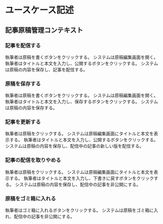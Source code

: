 # ユースケース記述

## 記事原稿管理コンテキスト

### 記事を配信する

執筆者は原稿を書くボタンをクリックする。
システムは原稿編集画面を開く。
執筆者はタイトルと本文を入力し、公開するボタンをクリックする。
システムは原稿の内容を保存し、記事を配信する。


### 原稿を保存する

執筆者は原稿を書くボタンをクリックする。
システムは原稿編集画面を開く。
執筆者はタイトルと本文を入力し、保存するボタンをクリックする。
システムは原稿の内容を保存する。

### 記事を更新する


執筆者は原稿をクリックする。
システムは原稿編集画面にタイトルと本文を表示する。
執筆者はタイトルと本文を入力し、公開するボタンをクリックする。
システムは原稿の内容を保存し、配信中の記事の新しい版を配信する。

### 記事の配信を取りやめる

執筆者は原稿をクリックする。
システムは原稿編集画面にタイトルと本文を表示する。
執筆者はタイトルと本文を入力し、下書きに戻すボタンをクリックする。
システムは原稿の内容を保存し、配信中の記事を非公開にする。

### 原稿をゴミ箱に入れる

執筆者はゴミ箱に入れるボタンをクリックする。
システムは原稿をゴミ箱に入れ、配信中の記事を非公開にする。
